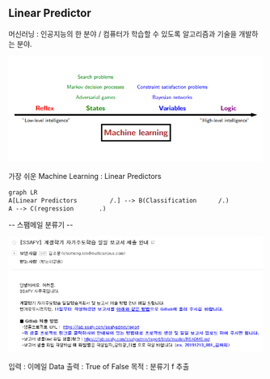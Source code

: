 ## Linear Predictor

머신러닝 : 인공지능의 한 분야  /  컴퓨터가 학습할 수 있도록 알고리즘과 기술을 개발하는 분야.

<img src=./image/Machine_Learning.png>

가장 쉬운 Machine Learning : Linear Predictors


```mermaid
graph LR
A[Linear Predictors         /.] --> B(Classification      /.)
A --> C(regression       .)
```

-- 스팸메일 분류기 --

<img src=./image/email.png>

입력 :  이메일 Data
출력 :  True of False
목적 : 분류기 f 추출

<!--stackedit_data:
eyJoaXN0b3J5IjpbMTE3MTMzMDgyLDkwODQ2OTgxNywtNjU3NT
I3MDc4LDE1MTAyNTYyNjQsLTU5ODc2OTE2NCwxODUzNTIyNDA5
LC0yMDg4NzQ2NjEyXX0=
-->